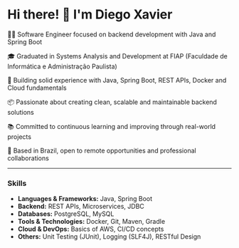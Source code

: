 # Hi there! 👋 I'm Diego Xavier

👨‍💻 Software Engineer focused on backend development with Java and Spring Boot

🎓 Graduated in Systems Analysis and Development at FIAP (Faculdade de Informática e Administração Paulista)

🚀 Building solid experience with Java, Spring Boot, REST APIs, Docker and Cloud fundamentals

📦 Passionate about creating clean, scalable and maintainable backend solutions

📚 Committed to continuous learning and improving through real-world projects

📍 Based in Brazil, open to remote opportunities and professional collaborations

---

### Skills

- **Languages & Frameworks:** Java, Spring Boot  
- **Backend:** REST APIs, Microservices, JDBC  
- **Databases:** PostgreSQL, MySQL  
- **Tools & Technologies:** Docker, Git, Maven, Gradle  
- **Cloud & DevOps:** Basics of AWS, CI/CD concepts  
- **Others:** Unit Testing (JUnit), Logging (SLF4J), RESTful Design
